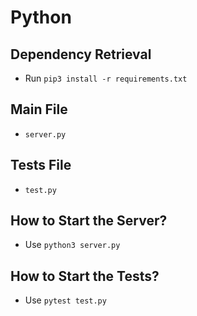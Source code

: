 # Python

## Dependency Retrieval

- Run `pip3 install -r requirements.txt`

## Main File

- `server.py`

## Tests File

- `test.py`

## How to Start the Server?

- Use `python3 server.py`

## How to Start the Tests?

- Use `pytest test.py`